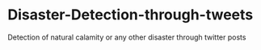 # Disaster-Detection-through-tweets
Detection of natural calamity or any other disaster through twitter posts
